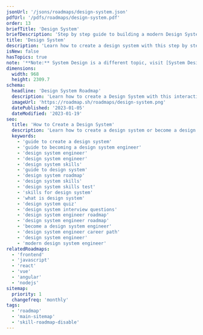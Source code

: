 ```yaml
---
jsonUrl: '/jsons/roadmaps/design-system.json'
pdfUrl: '/pdfs/roadmaps/design-system.pdf'
order: 13
briefTitle: 'Design System'
briefDescription: 'Step by step guide to building a modern Design System'
title: 'Design System'
description: 'Learn how to create a design system with this step by step guide'
isNew: false
hasTopics: true
note: '**Note:** System Design is a different topic, visit [System Design roadmap](/system-design) for that.'
dimensions:
  width: 968
  height: 2309.7
schema:
  headline: 'Design System Roadmap'
  description: 'Learn how to create a Design System with this interactive step by step guide in 2023. We also have resources and short descriptions attached to the roadmap items so you can get everything you want to learn in one place.'
  imageUrl: 'https://roadmap.sh/roadmaps/design-system.png'
  datePublished: '2023-01-05'
  dateModified: '2023-01-19'
seo:
  title: 'How to Create a Design System'
  description: 'Learn how to create a design system or become a design system engineer with this step by step guide with resources.'
  keywords:
    - 'guide to create a design system'
    - 'guide to becoming a design system engineer'
    - 'design system engineer'
    - 'design system engineer'
    - 'design system skills'
    - 'guide to design system'
    - 'design system roadmap'
    - 'design system skills'
    - 'design system skills test'
    - 'skills for design system'
    - 'what is design system'
    - 'design system quiz'
    - 'design system interview questions'
    - 'design system engineer roadmap'
    - 'design system engineer roadmap'
    - 'become a design system engineer'
    - 'design system engineer career path'
    - 'design system engineer'
    - 'modern design system engineer'
relatedRoadmaps:
  - 'frontend'
  - 'javascript'
  - 'react'
  - 'vue'
  - 'angular'
  - 'nodejs'
sitemap:
  priority: 1
  changefreq: 'monthly'
tags:
  - 'roadmap'
  - 'main-sitemap'
  - 'skill-roadmap-disable'
---
```

